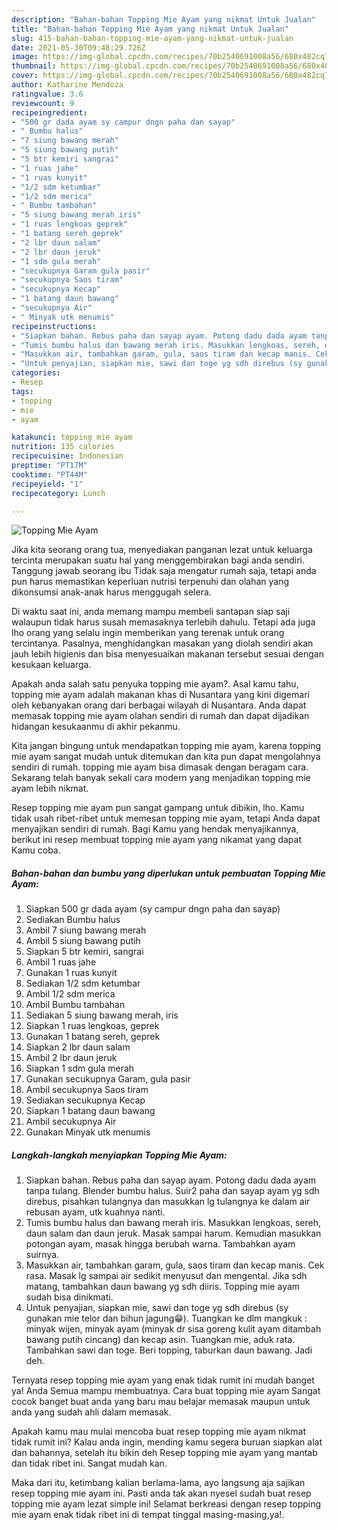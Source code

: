 ```yaml
---
description: "Bahan-bahan Topping Mie Ayam yang nikmat Untuk Jualan"
title: "Bahan-bahan Topping Mie Ayam yang nikmat Untuk Jualan"
slug: 415-bahan-bahan-topping-mie-ayam-yang-nikmat-untuk-jualan
date: 2021-05-30T09:48:29.726Z
image: https://img-global.cpcdn.com/recipes/70b2540691008a56/680x482cq70/topping-mie-ayam-foto-resep-utama.jpg
thumbnail: https://img-global.cpcdn.com/recipes/70b2540691008a56/680x482cq70/topping-mie-ayam-foto-resep-utama.jpg
cover: https://img-global.cpcdn.com/recipes/70b2540691008a56/680x482cq70/topping-mie-ayam-foto-resep-utama.jpg
author: Katharine Mendoza
ratingvalue: 3.6
reviewcount: 9
recipeingredient:
- "500 gr dada ayam sy campur dngn paha dan sayap"
- " Bumbu halus"
- "7 siung bawang merah"
- "5 siung bawang putih"
- "5 btr kemiri sangrai"
- "1 ruas jahe"
- "1 ruas kunyit"
- "1/2 sdm ketumbar"
- "1/2 sdm merica"
- " Bumbu tambahan"
- "5 siung bawang merah iris"
- "1 ruas lengkoas geprek"
- "1 batang sereh geprek"
- "2 lbr daun salam"
- "2 lbr daun jeruk"
- "1 sdm gula merah"
- "secukupnya Garam gula pasir"
- "secukupnya Saos tiram"
- "secukupnya Kecap"
- "1 batang daun bawang"
- "secukupnya Air"
- " Minyak utk menumis"
recipeinstructions:
- "Siapkan bahan. Rebus paha dan sayap ayam. Potong dadu dada ayam tanpa tulang. Blender bumbu halus. Suir2 paha dan sayap ayam yg sdh direbus, pisahkan tulangnya dan masukkan lg tulangnya ke dalam air rebusan ayam, utk kuahnya nanti."
- "Tumis bumbu halus dan bawang merah iris. Masukkan lengkoas, sereh, daun salam dan daun jeruk. Masak sampai harum. Kemudian masukkan potongan ayam, masak hingga berubah warna. Tambahkan ayam suirnya."
- "Masukkan air, tambahkan garam, gula, saos tiram dan kecap manis. Cek rasa. Masak lg sampai air sedikit menyusut dan mengental. Jika sdh matang, tambahkan daun bawang yg sdh diiris. Topping mie ayam sudah bisa dinikmati."
- "Untuk penyajian, siapkan mie, sawi dan toge yg sdh direbus (sy gunakan mie telor dan bihun jagung😁). Tuangkan ke dlm mangkuk : minyak wijen, minyak ayam (minyak dr sisa goreng kulit ayam ditambah bawang putih cincang) dan kecap asin. Tuangkan mie, aduk rata. Tambahkan sawi dan toge. Beri topping, taburkan daun bawang. Jadi deh."
categories:
- Resep
tags:
- topping
- mie
- ayam

katakunci: topping mie ayam 
nutrition: 135 calories
recipecuisine: Indonesian
preptime: "PT17M"
cooktime: "PT44M"
recipeyield: "1"
recipecategory: Lunch

---
```



![Topping Mie Ayam](https://img-global.cpcdn.com/recipes/70b2540691008a56/680x482cq70/topping-mie-ayam-foto-resep-utama.jpg)

Jika kita seorang orang tua, menyediakan panganan lezat untuk keluarga tercinta merupakan suatu hal yang menggembirakan bagi anda sendiri. Tanggung jawab seorang ibu Tidak saja mengatur rumah saja, tetapi anda pun harus memastikan keperluan nutrisi terpenuhi dan olahan yang dikonsumsi anak-anak harus menggugah selera.

Di waktu  saat ini, anda memang mampu membeli santapan siap saji walaupun tidak harus susah memasaknya terlebih dahulu. Tetapi ada juga lho orang yang selalu ingin memberikan yang terenak untuk orang tercintanya. Pasalnya, menghidangkan masakan yang diolah sendiri akan jauh lebih higienis dan bisa menyesuaikan makanan tersebut sesuai dengan kesukaan keluarga. 



Apakah anda salah satu penyuka topping mie ayam?. Asal kamu tahu, topping mie ayam adalah makanan khas di Nusantara yang kini digemari oleh kebanyakan orang dari berbagai wilayah di Nusantara. Anda dapat memasak topping mie ayam olahan sendiri di rumah dan dapat dijadikan hidangan kesukaanmu di akhir pekanmu.

Kita jangan bingung untuk mendapatkan topping mie ayam, karena topping mie ayam sangat mudah untuk ditemukan dan kita pun dapat mengolahnya sendiri di rumah. topping mie ayam bisa dimasak dengan beragam cara. Sekarang telah banyak sekali cara modern yang menjadikan topping mie ayam lebih nikmat.

Resep topping mie ayam pun sangat gampang untuk dibikin, lho. Kamu tidak usah ribet-ribet untuk memesan topping mie ayam, tetapi Anda dapat menyajikan sendiri di rumah. Bagi Kamu yang hendak menyajikannya, berikut ini resep membuat topping mie ayam yang nikamat yang dapat Kamu coba.

<!--inarticleads1-->

##### Bahan-bahan dan bumbu yang diperlukan untuk pembuatan Topping Mie Ayam:

1. Siapkan 500 gr dada ayam (sy campur dngn paha dan sayap)
1. Sediakan  Bumbu halus
1. Ambil 7 siung bawang merah
1. Ambil 5 siung bawang putih
1. Siapkan 5 btr kemiri, sangrai
1. Ambil 1 ruas jahe
1. Gunakan 1 ruas kunyit
1. Sediakan 1/2 sdm ketumbar
1. Ambil 1/2 sdm merica
1. Ambil  Bumbu tambahan
1. Sediakan 5 siung bawang merah, iris
1. Siapkan 1 ruas lengkoas, geprek
1. Gunakan 1 batang sereh, geprek
1. Siapkan 2 lbr daun salam
1. Ambil 2 lbr daun jeruk
1. Siapkan 1 sdm gula merah
1. Gunakan secukupnya Garam, gula pasir
1. Ambil secukupnya Saos tiram
1. Sediakan secukupnya Kecap
1. Siapkan 1 batang daun bawang
1. Ambil secukupnya Air
1. Gunakan  Minyak utk menumis




<!--inarticleads2-->

##### Langkah-langkah menyiapkan Topping Mie Ayam:

1. Siapkan bahan. Rebus paha dan sayap ayam. Potong dadu dada ayam tanpa tulang. Blender bumbu halus. Suir2 paha dan sayap ayam yg sdh direbus, pisahkan tulangnya dan masukkan lg tulangnya ke dalam air rebusan ayam, utk kuahnya nanti.
1. Tumis bumbu halus dan bawang merah iris. Masukkan lengkoas, sereh, daun salam dan daun jeruk. Masak sampai harum. Kemudian masukkan potongan ayam, masak hingga berubah warna. Tambahkan ayam suirnya.
1. Masukkan air, tambahkan garam, gula, saos tiram dan kecap manis. Cek rasa. Masak lg sampai air sedikit menyusut dan mengental. Jika sdh matang, tambahkan daun bawang yg sdh diiris. Topping mie ayam sudah bisa dinikmati.
1. Untuk penyajian, siapkan mie, sawi dan toge yg sdh direbus (sy gunakan mie telor dan bihun jagung😁). Tuangkan ke dlm mangkuk : minyak wijen, minyak ayam (minyak dr sisa goreng kulit ayam ditambah bawang putih cincang) dan kecap asin. Tuangkan mie, aduk rata. Tambahkan sawi dan toge. Beri topping, taburkan daun bawang. Jadi deh.




Ternyata resep topping mie ayam yang enak tidak rumit ini mudah banget ya! Anda Semua mampu membuatnya. Cara buat topping mie ayam Sangat cocok banget buat anda yang baru mau belajar memasak maupun untuk anda yang sudah ahli dalam memasak.

Apakah kamu mau mulai mencoba buat resep topping mie ayam nikmat tidak rumit ini? Kalau anda ingin, mending kamu segera buruan siapkan alat dan bahannya, setelah itu bikin deh Resep topping mie ayam yang mantab dan tidak ribet ini. Sangat mudah kan. 

Maka dari itu, ketimbang kalian berlama-lama, ayo langsung aja sajikan resep topping mie ayam ini. Pasti anda tak akan nyesel sudah buat resep topping mie ayam lezat simple ini! Selamat berkreasi dengan resep topping mie ayam enak tidak ribet ini di tempat tinggal masing-masing,ya!.

